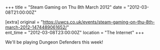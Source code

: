 +++
title = "Steam Gaming on Thu 8th March 2012"
date = "2012-03-08T21:00:00Z"

[extra]
original = "https://uwcs.co.uk/events/steam-gaming-on-thu-8th-march-2012-1474489061652/"    
ent_time = "2012-03-08T23:00:00Z"
location = "The Internet"
+++

We'll be playing Dungeon Defenders this week\!

